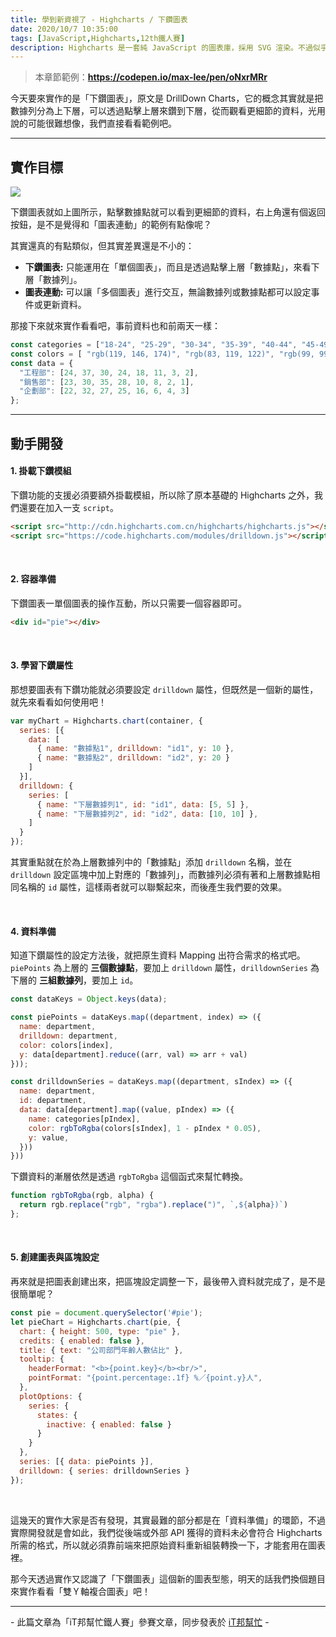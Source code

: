 ```yaml
---
title: 學到新資視了 - Highcharts / 下鑽圖表
date: 2020/10/7 10:35:00
tags: [JavaScript,Highcharts,12th鐵人賽]
description: Highcharts 是一套純 JavaScript 的圖表庫，採用 SVG 渲染。不過似乎是使用人數較少的關係，國內的相關文章寥寥可數，加上官方文件的中翻文本也是較舊的版號，所以這次希望能以一個使用過 Highcharts 的開發者角度來跟各位介紹它，希望以我的使用經驗可以讓大家認識 Highcharts 的強大功能與應用，那就先來看看它的優點與特性吧！
---
```


> 本章節範例：**https://codepen.io/max-lee/pen/oNxrMRr**

今天要來實作的是「下鑽圖表」，原文是 DrillDown Charts，它的概念其實就是把數據列分為上下層，可以透過點擊上層來鑽到下層，從而觀看更細節的資料，光用說的可能很難想像，我們直接看看範例吧。

---

## 實作目標

<img src="/img/content/highcharts-23/drilldown.gif" style="max-width: 800px;" />

<br/>

下鑽圖表就如上圖所示，點擊數據點就可以看到更細節的資料，右上角還有個返回按鈕，是不是覺得和「圖表連動」的範例有點像呢？

其實還真的有點類似，但其實差異還是不小的：
- **下鑽圖表:** 只能運用在「單個圖表」，而且是透過點擊上層「數據點」，來看下層「數據列」。
- **圖表連動:** 可以讓「多個圖表」進行交互，無論數據列或數據點都可以設定事件或更新資料。

那接下來就來實作看看吧，事前資料也和前兩天一樣：

```javascript
const categories = ["18-24", "25-29", "30-34", "35-39", "40-44", "45-49", "50-54", "55+"];
const colors = [ "rgb(119, 146, 174)", "rgb(83, 119, 122)", "rgb(99, 99, 104)"];
const data = {
  "工程部": [24, 37, 30, 24, 18, 11, 3, 2],
  "銷售部": [23, 30, 35, 28, 10, 8, 2, 1],
  "企劃部": [22, 32, 27, 25, 16, 6, 4, 3]
};
```

---

## 動手開發

#### 1. 掛載下鑽模組

下鑽功能的支援必須要額外掛載模組，所以除了原本基礎的 Highcharts 之外，我們還要在加入一支 `script`。

```html
<script src="http://cdn.highcharts.com.cn/highcharts/highcharts.js"></script>
<script src="https://code.highcharts.com/modules/drilldown.js"></script>
```

<br/>

#### 2. 容器準備

下鑽圖表一單個圖表的操作互動，所以只需要一個容器即可。

```html
<div id="pie"></div>
```

<br/>

#### 3. 學習下鑽屬性 

那想要圖表有下鑽功能就必須要設定 `drilldown` 屬性，但既然是一個新的屬性，就先來看看如何使用吧！

```javascript
var myChart = Highcharts.chart(container, {
  series: [{
    data: [
      { name: "數據點1", drilldown: "id1", y: 10 },
      { name: "數據點2", drilldown: "id2", y: 20 }
    ] 
  }],
  drilldown: {
    series: [
      { name: "下層數據列1", id: "id1", data: [5, 5] },
      { name: "下層數據列2", id: "id2", data: [10, 10] },
    ]
  }
});
```

其實重點就在於為上層數據列中的「數據點」添加 `drilldown` 名稱，並在 `drilldown` 設定區塊中加上對應的「數據列」，而數據列必須有著和上層數據點相同名稱的 `id` 屬性，這樣兩者就可以聯繫起來，而後產生我們要的效果。

<br/>

#### 4. 資料準備

知道下鑽屬性的設定方法後，就把原生資料 Mapping 出符合需求的格式吧。`piePoints` 為上層的 **三個數據點**，要加上 `drilldown` 屬性，`drilldownSeries` 為下層的 **三組數據列**，要加上 `id`。

```javascript
const dataKeys = Object.keys(data);

const piePoints = dataKeys.map((department, index) => ({
  name: department,
  drilldown: department,
  color: colors[index],
  y: data[department].reduce((arr, val) => arr + val)
}));

const drilldownSeries = dataKeys.map((department, sIndex) => ({
  name: department,
  id: department,
  data: data[department].map((value, pIndex) => ({
    name: categories[pIndex],
    color: rgbToRgba(colors[sIndex], 1 - pIndex * 0.05),
    y: value,
  }))
}))
```

下鑽資料的漸層依然是透過 `rgbToRgba` 這個函式來幫忙轉換。

```javascript
function rgbToRgba(rgb, alpha) {
  return rgb.replace("rgb", "rgba").replace(")", `,${alpha})`)
};
```

<br/>

#### 5. 創建圖表與區塊設定

再來就是把圖表創建出來，把區塊設定調整一下，最後帶入資料就完成了，是不是很簡單呢？

```javascript
const pie = document.querySelector('#pie');
let pieChart = Highcharts.chart(pie, {
  chart: { height: 500, type: "pie" },
  credits: { enabled: false },
  title: { text: "公司部門年齡人數佔比" },
  tooltip: {
    headerFormat: "<b>{point.key}</b><br/>",
    pointFormat: "{point.percentage:.1f} %／{point.y}人",
  },
  plotOptions: {
    series: {
      states: {
        inactive: { enabled: false }
      }
    }
  },
  series: [{ data: piePoints }],
  drilldown: { series: drilldownSeries }
});
```

<br/>

這幾天的實作大家是否有發現，其實最難的部分都是在「資料準備」的環節，不過實際開發就是會如此，我們從後端或外部 API 獲得的資料未必會符合 Highcharts 所需的格式，所以就必須靠前端來把原始資料重新組裝轉換一下，才能套用在圖表裡。

那今天透過實作又認識了「下鑽圖表」這個新的圖表型態，明天的話我們換個題目來實作看看「雙Ｙ軸複合圖表」吧！

---

\- 此篇文章為「iT邦幫忙鐵人賽」參賽文章，同步發表於 [iT邦幫忙](https://ithelp.ithome.com.tw/articles/10250229) -


